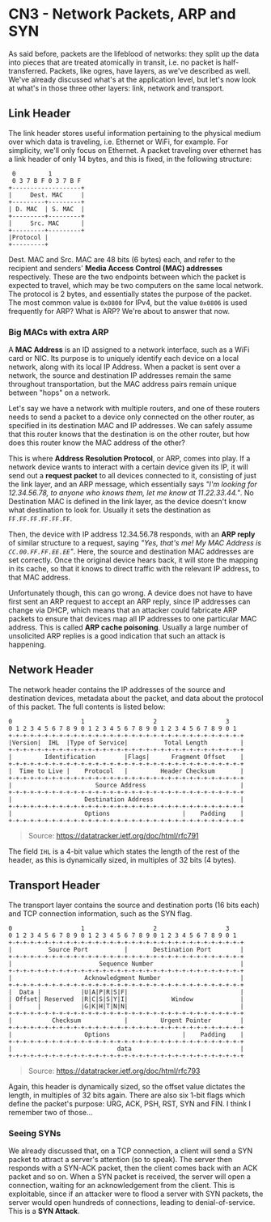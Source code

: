 # CN3 - Network Packets, ARP and SYN

As said before, packets are the lifeblood of networks: they split up the data into pieces that are treated atomically in transit, i.e. no packet is half-transferred. Packets, like ogres, have layers, as we've described as well. We've already discussed what's at the application level, but let's now look at what's in those three other layers: link, network and transport.

## Link Header

The link header stores useful information pertaining to the physical medium over which data is traveling, i.e. Ethernet or WiFi, for example. For simplicity, we'll only focus on Ethernet. A packet traveling over ethernet has a link header of only 14 bytes, and this is fixed, in the following structure:

```
 0         1
 0 3 7 B F 0 3 7 B F
+-------------------+
|     Dest. MAC     |
+---------+---------+
| D. MAC  | S. MAC  |
+---------+---------+
|     Src. MAC      |
+---------+---------+
|Protocol |
+---------+
```

Dest. MAC and Src. MAC are 48 bits (6 bytes) each, and refer to the recipient and senders' **Media Access Control (MAC) addresses** respectively. These are the two endpoints between which the packet is expected to travel, which may be two computers on the same local network. The protocol is 2 bytes, and essentially states the purpose of the packet. The most common value is `0x0800` for IPv4, but the value `0x0806` is used frequently for ARP? What is ARP? We're about to answer that now.

### Big MACs with extra ARP

A **MAC Address** is an ID assigned to a network interface, such as a WiFi card or NIC. Its purpose is to uniquely identify each device on a local network, along with its local IP Address. When a packet is sent over a network, the source and destination IP addresses remain the same throughout transportation, but the MAC address pairs remain unique between "hops" on a network.

Let's say we have a network with multiple routers, and one of these routers needs to send a packet to a device only connected on the other router, as specified in its destination MAC and IP addresses. We can safely assume that this router knows that the destination is on the other router, but how does this router know the MAC address of the other?

This is where **Address Resolution Protocol**, or ARP, comes into play. If a network device wants to interact with a certain device given its IP, it will send out a **request packet** to all devices connected to it, consisting of just the link layer, and an ARP message, which essentially says *"I'm looking for 12.34.56.78, to anyone who knows them, let me know at 11.22.33.44."*. No Destination MAC is defined in the link layer, as the device doesn't know what destination to look for. Usually it sets the destination as `FF.FF.FF.FF.FF.FF`.

Then, the device with IP address 12.34.56.78 responds, with an **ARP reply** of similar structure to a request, saying *"Yes, that's me! My MAC Address is `CC.00.FF.FF.EE.EE`"*. Here, the source and destination MAC addresses are set correctly. Once the original device hears back, it will store the mapping in its cache, so that it knows to direct traffic with the relevant IP address, to that MAC address.

Unfortunately though, this can go wrong. A device does not have to have first sent an ARP request to accept an ARP reply, since IP addresses can change via DHCP, which means that an attacker could fabricate ARP packets to ensure that devices map all IP addresses to one particular MAC address. This is called **ARP cache poisoning**. Usually a large number of unsolicited ARP replies is a good indication that such an attack is happening.

## Network Header

The network header contains the IP addresses of the source and destination devices, metadata about the packet, and data about the protocol of this packet. The full contents is listed below:

```
0                   1                   2                   3
0 1 2 3 4 5 6 7 8 9 0 1 2 3 4 5 6 7 8 9 0 1 2 3 4 5 6 7 8 9 0 1
+-+-+-+-+-+-+-+-+-+-+-+-+-+-+-+-+-+-+-+-+-+-+-+-+-+-+-+-+-+-+-+-+
|Version|  IHL  |Type of Service|          Total Length         |
+-+-+-+-+-+-+-+-+-+-+-+-+-+-+-+-+-+-+-+-+-+-+-+-+-+-+-+-+-+-+-+-+
|         Identification        |Flags|      Fragment Offset    |
+-+-+-+-+-+-+-+-+-+-+-+-+-+-+-+-+-+-+-+-+-+-+-+-+-+-+-+-+-+-+-+-+
|  Time to Live |    Protocol   |         Header Checksum       |
+-+-+-+-+-+-+-+-+-+-+-+-+-+-+-+-+-+-+-+-+-+-+-+-+-+-+-+-+-+-+-+-+
|                       Source Address                          |
+-+-+-+-+-+-+-+-+-+-+-+-+-+-+-+-+-+-+-+-+-+-+-+-+-+-+-+-+-+-+-+-+
|                    Destination Address                        |
+-+-+-+-+-+-+-+-+-+-+-+-+-+-+-+-+-+-+-+-+-+-+-+-+-+-+-+-+-+-+-+-+
|                    Options                    |    Padding    |
+-+-+-+-+-+-+-+-+-+-+-+-+-+-+-+-+-+-+-+-+-+-+-+-+-+-+-+-+-+-+-+-+
```

> Source: <https://datatracker.ietf.org/doc/html/rfc791>

The field `IHL` is a 4-bit value which states the length of the rest of the header, as this is dynamically sized, in multiples of 32 bits (4 bytes).

## Transport Header

The transport layer contains the source and destination ports (16 bits each) and TCP connection information, such as the SYN flag.

```
0                   1                   2                   3
0 1 2 3 4 5 6 7 8 9 0 1 2 3 4 5 6 7 8 9 0 1 2 3 4 5 6 7 8 9 0 1
+-+-+-+-+-+-+-+-+-+-+-+-+-+-+-+-+-+-+-+-+-+-+-+-+-+-+-+-+-+-+-+-+
|          Source Port          |       Destination Port        |
+-+-+-+-+-+-+-+-+-+-+-+-+-+-+-+-+-+-+-+-+-+-+-+-+-+-+-+-+-+-+-+-+
|                        Sequence Number                        |
+-+-+-+-+-+-+-+-+-+-+-+-+-+-+-+-+-+-+-+-+-+-+-+-+-+-+-+-+-+-+-+-+
|                    Acknowledgment Number                      |
+-+-+-+-+-+-+-+-+-+-+-+-+-+-+-+-+-+-+-+-+-+-+-+-+-+-+-+-+-+-+-+-+
|  Data |           |U|A|P|R|S|F|                               |
| Offset| Reserved  |R|C|S|S|Y|I|            Window             |
|       |           |G|K|H|T|N|N|                               |
+-+-+-+-+-+-+-+-+-+-+-+-+-+-+-+-+-+-+-+-+-+-+-+-+-+-+-+-+-+-+-+-+
|           Checksum            |         Urgent Pointer        |
+-+-+-+-+-+-+-+-+-+-+-+-+-+-+-+-+-+-+-+-+-+-+-+-+-+-+-+-+-+-+-+-+
|                    Options                    |    Padding    |
+-+-+-+-+-+-+-+-+-+-+-+-+-+-+-+-+-+-+-+-+-+-+-+-+-+-+-+-+-+-+-+-+
|                             data                              |
+-+-+-+-+-+-+-+-+-+-+-+-+-+-+-+-+-+-+-+-+-+-+-+-+-+-+-+-+-+-+-+-+
```

> Source: <https://datatracker.ietf.org/doc/html/rfc793>

Again, this header is dynamically sized, so the offset value dictates the length, in multiples of 32 bits again. There are also six 1-bit flags which define the packet's purpose: URG, ACK, PSH, RST, SYN and FIN. I think I remember two of those...

### Seeing SYNs

We already discussed that, on a TCP connection, a client will send a SYN packet to attract a server's attention (so to speak). The server then responds with a SYN-ACK packet, then the client comes back with an ACK packet and so on. When a SYN packet is received, the server will open a connection, waiting for an acknowledgement from the client. This is exploitable, since if an attacker were to flood a server with SYN packets, the server would open hundreds of connections, leading to denial-of-service. This is a **SYN Attack**.